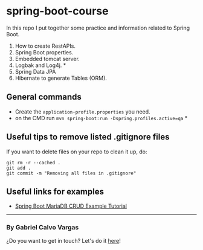 # spring-boot-course

In this repo I put together some practice and information related to Spring Boot.

1. How to create RestAPIs.
2. Spring Boot properties.
3. Embedded tomcat server.
4. Logbak and Log4j. *
5. Spring Data JPA
6. Hibernate to generate Tables (ORM).

## General commands

- Create the `application-profile.properties` you need.
- on the CMD run `mvn spring-boot:run -Dspring.profiles.active=qa` *


## Useful tips to remove listed .gitignore files

If you want to delete files on your repo to clean it up, do:
```
git rm -r --cached .
git add .
git commit -m "Removing all files in .gitignore"
```

## Useful links for examples

- [Spring Boot MariaDB CRUD Example Tutorial](https://www.javaguides.net/2020/01/spring-boot-mariadb-crud-example-tutorial.html)

___

### By Gabriel Calvo Vargas

¿Do you want to get in touch? Let's do it [here](https://www.linkedin.com/in/gabriel-calvo-vargas-932b3357/)! 
